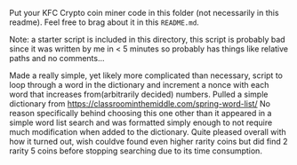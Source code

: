 Put your KFC Crypto coin miner code in this folder (not necessarily in this
readme).  Feel free to brag about it in this `README.md`.

Note: a starter script is included in this directory, this script is probably bad
since it was written by me in < 5 minutes so probably has things like relative paths
and no comments...

Made a really simple, yet likely more complicated than necessary, script to loop through a word in the dictionary and increment a nonce
with each word that increases from(arbitrarily decided) numbers. Pulled a simple dictionary from https://classroominthemiddle.com/spring-word-list/
No reason specifically behind choosing this one other than it appeared in a simple word list search and was formatted simply enough to not
require much modification when added to the dictionary. Quite pleased overall with how it turned out, wish couldve found even higher rarity
coins but did find 2 rarity 5 coins before stopping searching due to its time consumption.
